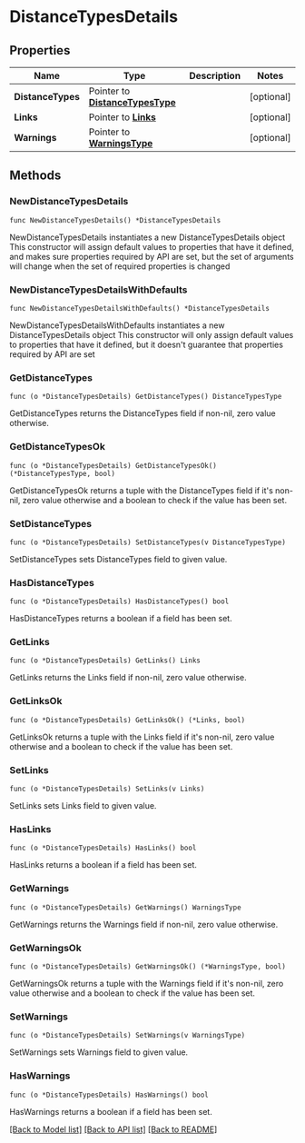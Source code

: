 # DistanceTypesDetails

## Properties

Name | Type | Description | Notes
------------ | ------------- | ------------- | -------------
**DistanceTypes** | Pointer to [**DistanceTypesType**](DistanceTypesType.md) |  | [optional] 
**Links** | Pointer to [**Links**](Links.md) |  | [optional] 
**Warnings** | Pointer to [**WarningsType**](WarningsType.md) |  | [optional] 

## Methods

### NewDistanceTypesDetails

`func NewDistanceTypesDetails() *DistanceTypesDetails`

NewDistanceTypesDetails instantiates a new DistanceTypesDetails object
This constructor will assign default values to properties that have it defined,
and makes sure properties required by API are set, but the set of arguments
will change when the set of required properties is changed

### NewDistanceTypesDetailsWithDefaults

`func NewDistanceTypesDetailsWithDefaults() *DistanceTypesDetails`

NewDistanceTypesDetailsWithDefaults instantiates a new DistanceTypesDetails object
This constructor will only assign default values to properties that have it defined,
but it doesn't guarantee that properties required by API are set

### GetDistanceTypes

`func (o *DistanceTypesDetails) GetDistanceTypes() DistanceTypesType`

GetDistanceTypes returns the DistanceTypes field if non-nil, zero value otherwise.

### GetDistanceTypesOk

`func (o *DistanceTypesDetails) GetDistanceTypesOk() (*DistanceTypesType, bool)`

GetDistanceTypesOk returns a tuple with the DistanceTypes field if it's non-nil, zero value otherwise
and a boolean to check if the value has been set.

### SetDistanceTypes

`func (o *DistanceTypesDetails) SetDistanceTypes(v DistanceTypesType)`

SetDistanceTypes sets DistanceTypes field to given value.

### HasDistanceTypes

`func (o *DistanceTypesDetails) HasDistanceTypes() bool`

HasDistanceTypes returns a boolean if a field has been set.

### GetLinks

`func (o *DistanceTypesDetails) GetLinks() Links`

GetLinks returns the Links field if non-nil, zero value otherwise.

### GetLinksOk

`func (o *DistanceTypesDetails) GetLinksOk() (*Links, bool)`

GetLinksOk returns a tuple with the Links field if it's non-nil, zero value otherwise
and a boolean to check if the value has been set.

### SetLinks

`func (o *DistanceTypesDetails) SetLinks(v Links)`

SetLinks sets Links field to given value.

### HasLinks

`func (o *DistanceTypesDetails) HasLinks() bool`

HasLinks returns a boolean if a field has been set.

### GetWarnings

`func (o *DistanceTypesDetails) GetWarnings() WarningsType`

GetWarnings returns the Warnings field if non-nil, zero value otherwise.

### GetWarningsOk

`func (o *DistanceTypesDetails) GetWarningsOk() (*WarningsType, bool)`

GetWarningsOk returns a tuple with the Warnings field if it's non-nil, zero value otherwise
and a boolean to check if the value has been set.

### SetWarnings

`func (o *DistanceTypesDetails) SetWarnings(v WarningsType)`

SetWarnings sets Warnings field to given value.

### HasWarnings

`func (o *DistanceTypesDetails) HasWarnings() bool`

HasWarnings returns a boolean if a field has been set.


[[Back to Model list]](../README.md#documentation-for-models) [[Back to API list]](../README.md#documentation-for-api-endpoints) [[Back to README]](../README.md)


